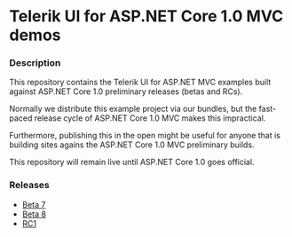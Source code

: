# Telerik UI for ASP.NET Core 1.0 MVC demos

### Description
This repository contains the Telerik UI for ASP.NET MVC examples built against ASP.NET Core 1.0 preliminary releases (betas and RCs).

Normally we distribute this example project via our bundles, but the fast-paced release cycle of ASP.NET Core 1.0 MVC makes this impractical.

Furthermore, publishing this in the open might be useful for anyone that is building sites agains the ASP.NET Core 1.0 MVC preliminary builds.

This repository will remain live until ASP.NET Core 1.0 goes official.

### Releases
* [Beta 7](https://github.com/telerik/ui-for-aspnet-mvc-6-demos/releases/tag/beta-7)
* [Beta 8](https://github.com/telerik/ui-for-aspnet-mvc-6-demos/releases/tag/beta-8)
* [RC1](https://github.com/telerik/ui-for-aspnet-mvc-6-demos/releases/tag/rc1)
